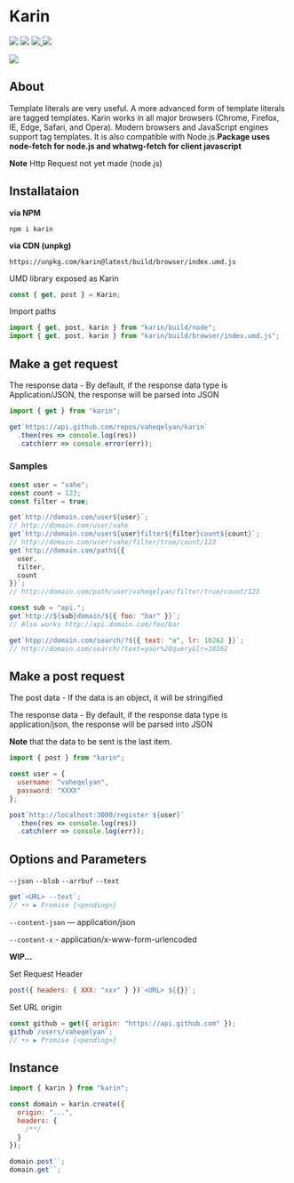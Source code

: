 # Karin

<p>
  <a href="https://travis-ci.org/vaheqelyan/karin"><img src="https://travis-ci.org/vaheqelyan/karin.svg?branch=master"/></a>
  <a href="https://www.npmjs.com/package/karin"><img  src="https://img.shields.io/npm/v/karin.svg"/></a>
<a href="#">
  <img src="https://img.shields.io/badge/node->=4.9.1-brightgreen.svg"/>
</a>
<a href="https://bundlephobia.com/result?p=karin@latest"><img src="https://img.shields.io/bundlephobia/minzip/karin.svg?style=flat-square"/></a>
</p>

<img src="https://res.cloudinary.com/dmtrk3yns/image/upload/q_auto/v1546696886/carbon_4_w0jdqr.png"/>

## About

Template literals are very useful. A more advanced form of template literals are tagged templates. Karin works in all major browsers (Chrome, Firefox, IE, Edge, Safari, and Opera). Modern browsers and JavaScript engines support tag templates. It is also compatible with Node.js.**Package uses node-fetch for node.js and whatwg-fetch for client javascript**

**Note** Http Request not yet made (node.js)

## Installataion

**via NPM**

```code
npm i karin
```

**via CDN (unpkg)**

```code
https://unpkg.com/karin@latest/build/browser/index.umd.js
```

UMD library exposed as Karin

```js
const { get, post } = Karin;
```

Import paths

```js
import { get, post, karin } from "karin/build/node";
import { get, post, karin } from "karin/build/browser/index.umd.js";
```

## Make a get request

The response data - By default, if the response data type is Application/JSON, the response will be parsed into JSON

```js
import { get } from "karin";

get`https://api.github.com/repos/vaheqelyan/karin`
  .then(res => console.log(res))
  .catch(err => console.error(err));
```

### Samples

```js
const user = "vahe";
const count = 123;
const filter = true;

get`http://domain.com/user${user}`;
// http://domain.com/user/vahe
get`http://domain.com/user${user}filter${filter}count${count}`;
// http://domain.com/user/vahe/filter/true/count/123
get`http://domain.com/path${{
  user,
  filter,
  count
}}`;
// http://domain.com/path/user/vaheqelyan/filter/true/count/123

const sub = "api.";
get`http://${sub}domain/${{ foo: "bar" }}`;
// Also works http://api.domain.com/foo/bar

get`htpp://domain.com/search/?${{ text: "a", lr: 10262 }}`;
// http://domain.com/search/?text=your%20query&lr=10262
```

## Make a post request

The post data - If the data is an object, it will be stringified

The response data - By default, if the response data type is application/json, the response will be parsed into JSON

**Note** that the data to be sent is the last item.

```js
import { post } from "karin";

const user = {
  username: "vaheqelyan",
  password: "XXXX"
};

post`http://localhost:3000/register ${user}`
  .then(res => console.log(res))
  .catch(err => console.log(err));
```

## Options and Parameters

`--json` `--blob` `--arrbuf` `--text`

```js
get`<URL> --text`;
// •> ▶︎ Promise {<pending>}
```

`--content-json` ― application/json

`--content-x` - application/x-www-form-urlencoded

**WIP...**

Set Request Header

```js
post({ headers: { XXX: "xxx" } })`<URL> ${{}}`;
```

Set URL origin

```js
const github = get({ origin: "https://api.github.com" });
github`/users/vaheqelyan`;
// •> ▶︎ Promise {<pending>}
```

## Instance

```js
import { karin } from "karin";

const domain = karin.create({
  origin: "...",
  headers: {
    /**/
  }
});

domain.post``;
domain.get``;
```

